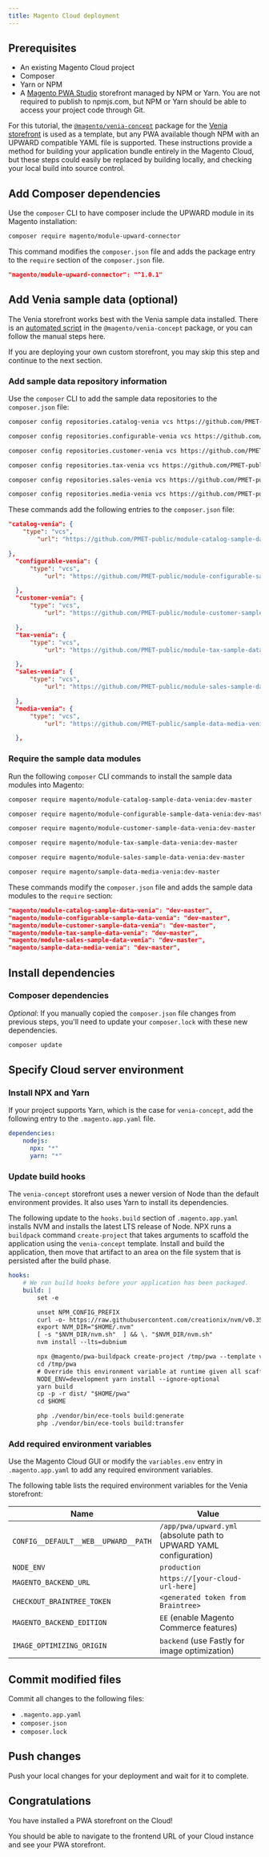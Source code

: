 ```yaml
---
title: Magento Cloud deployment
---
```


## Prerequisites

-   An existing Magento Cloud project
-   Composer
-   Yarn or NPM
-   A [Magento PWA Studio][] storefront managed by NPM or Yarn.
    You are not required to publish to npmjs.com, but
    NPM or Yarn should be able to access your project code through Git.

For this tutorial, the [`@magento/venia-concept`][] package for the [Venia storefront][] is used as a template, but any PWA available though NPM with an UPWARD compatible YAML file is supported. These instructions provide a method for building your application bundle entirely in the Magento Cloud, but these steps could easily be replaced by building locally, and checking your local build into source control.

## Add Composer dependencies

Use the `composer` CLI to have composer include the UPWARD module in its Magento installation:

```sh
composer require magento/module-upward-connector
```

This command modifies the `composer.json` file and adds the package entry to the `require` section of the `composer.json` file.

```json
"magento/module-upward-connector": "^1.0.1"
```

## Add Venia sample data (optional)

The Venia storefront works best with the Venia sample data installed. There is an [automated script](https://pwastudio.io/venia-pwa-concept/install-sample-data/) in the `@magento/venia-concept` package, or you can follow the manual steps here.

If you are deploying your own custom storefront, you may skip this step and continue to the next section.

### Add sample data repository information

Use the `composer` CLI to add the sample data repositories to the `composer.json` file:

```sh
composer config repositories.catalog-venia vcs https://github.com/PMET-public/module-catalog-sample-data-venia
```

```sh
composer config repositories.configurable-venia vcs https://github.com/PMET-public/module-configurable-sample-data-venia
```

```sh
composer config repositories.customer-venia vcs https://github.com/PMET-public/module-customer-sample-data-venia
```

```sh
composer config repositories.tax-venia vcs https://github.com/PMET-public/module-tax-sample-data-venia
```

```sh
composer config repositories.sales-venia vcs https://github.com/PMET-public/module-sales-sample-data-venia
```

```sh
composer config repositories.media-venia vcs https://github.com/PMET-public/sample-data-media-venia
```

These commands add the following entries to the `composer.json` file:

```json
"catalog-venia": {
    "type": "vcs",
        "url": "https://github.com/PMET-public/module-catalog-sample-data-venia"

},
  "configurable-venia": {
      "type": "vcs",
          "url": "https://github.com/PMET-public/module-configurable-sample-data-venia"

  },
  "customer-venia": {
      "type": "vcs",
          "url": "https://github.com/PMET-public/module-customer-sample-data-venia"

  },
  "tax-venia": {
      "type": "vcs",
          "url": "https://github.com/PMET-public/module-tax-sample-data-venia"

  },
  "sales-venia": {
      "type": "vcs",
          "url": "https://github.com/PMET-public/module-sales-sample-data-venia"

  },
  "media-venia": {
      "type": "vcs",
          "url": "https://github.com/PMET-public/sample-data-media-venia"

  },
```

### Require the sample data modules

Run the following `composer` CLI commands to install the sample data modules into Magento:

```sh
composer require magento/module-catalog-sample-data-venia:dev-master
```

```sh
composer require magento/module-configurable-sample-data-venia:dev-master
```

```sh
composer require magento/module-customer-sample-data-venia:dev-master
```

```sh
composer require magento/module-tax-sample-data-venia:dev-master
```

```sh
composer require magento/module-sales-sample-data-venia:dev-master
```

```sh
composer require magento/sample-data-media-venia:dev-master
```

These commands modify the `composer.json` file and adds the sample data modules to the `require` section:

```json
"magento/module-catalog-sample-data-venia": "dev-master",
"magento/module-configurable-sample-data-venia": "dev-master",
"magento/module-customer-sample-data-venia": "dev-master",
"magento/module-tax-sample-data-venia": "dev-master",
"magento/module-sales-sample-data-venia": "dev-master",
"magento/sample-data-media-venia": "dev-master",
```

## Install dependencies

### Composer dependencies

_Optional_: If you manually copied the `composer.json` file changes from previous steps, you'll need to update your `composer.lock` with these new dependencies.

```sh
composer update
```

## Specify Cloud server environment

### Install NPX and Yarn

If your project supports Yarn, which is the case for `venia-concept`, add the following entry to the `.magento.app.yaml` file.

```yaml
dependencies:
    nodejs:
      npx: "*"
      yarn: "*"
```

### Update build hooks

The `venia-concept` storefront uses a newer version of Node than the default environment provides.
It also uses Yarn to install its dependencies.

The following update to the `hooks.build` section of `.magento.app.yaml` installs NVM and installs the latest LTS release of Node. NPX runs a `buildpack` command  `create-project` that takes arguments to scaffold the application using the `venia-concept` template. Install and build the application, then move that artifact to an area on the file system that is persisted after the build phase.

```yaml
hooks:
    # We run build hooks before your application has been packaged.
    build: |
        set -e

        unset NPM_CONFIG_PREFIX
        curl -o- https://raw.githubusercontent.com/creationix/nvm/v0.35.1/install.sh | bash
        export NVM_DIR="$HOME/.nvm"
        [ -s "$NVM_DIR/nvm.sh"  ] && \. "$NVM_DIR/nvm.sh"
        nvm install --lts=dubnium

        npx @magento/pwa-buildpack create-project /tmp/pwa --template venia-concept --backend-url https://[your-cloud-url-here] --name Venia --author Magento --install false --npm-client yarn
        cd /tmp/pwa
        # Override this environment variable at runtime given all scaffolded dependencies are devDependencies
        NODE_ENV=development yarn install --ignore-optional
        yarn build
        cp -p -r dist/ "$HOME/pwa"
        cd $HOME

        php ./vendor/bin/ece-tools build:generate
        php ./vendor/bin/ece-tools build:transfer
```

### Add required environment variables

Use the Magento Cloud GUI or modify the `variables.env` entry in `.magento.app.yaml` to add any required environment variables.

The following table lists the required environment variables for the Venia storefront:

| Name                                 | Value                                                                                                   |
| ------------------------------------ | ------------------------------------------------------------------------------------------------------- |
| `CONFIG__DEFAULT__WEB__UPWARD__PATH` | `/app/pwa/upward.yml` (absolute path to UPWARD YAML configuration)                                      |
| `NODE_ENV`                           | `production`                                                                                            |
| `MAGENTO_BACKEND_URL`                | `https://[your-cloud-url-here]`                                                                         |
| `CHECKOUT_BRAINTREE_TOKEN`           | `<generated token from Braintree>`                                                                      |
| `MAGENTO_BACKEND_EDITION`            | `EE` (enable Magento Commerce features)                                                                 |
| `IMAGE_OPTIMIZING_ORIGIN`            | `backend` (use Fastly for image optimization)                                                           |

## Commit modified files

Commit all changes to the following files:

-   `.magento.app.yaml`
-   `composer.json`
-   `composer.lock`

## Push changes

Push your local changes for your deployment and wait for it to complete.

## Congratulations

You have installed a PWA storefront on the Cloud!

You should be able to navigate to the frontend URL of your Cloud instance and see your PWA storefront.

[magento pwa studio]: http://pwastudio.io
[`@magento/venia-concept`]: https://www.npmjs.com/package/@magento/venia-concept
[venia storefront]: https://pwastudio.io/venia-pwa-concept/
[create a `package.json`]: https://docs.npmjs.com/cli/init
